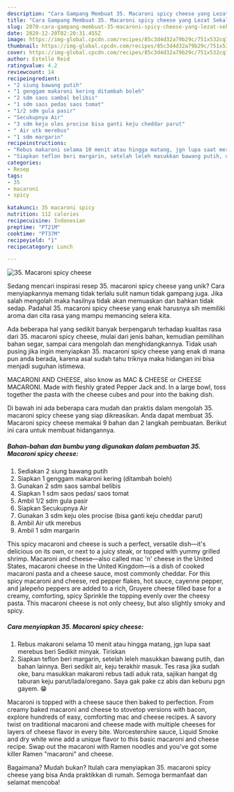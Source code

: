 ```yaml
---
description: "Cara Gampang Membuat 35. Macaroni spicy cheese yang Lezat Sekali"
title: "Cara Gampang Membuat 35. Macaroni spicy cheese yang Lezat Sekali"
slug: 2070-cara-gampang-membuat-35-macaroni-spicy-cheese-yang-lezat-sekali
date: 2020-12-20T02:20:31.455Z
image: https://img-global.cpcdn.com/recipes/85c3d4d32a79b29c/751x532cq70/35-macaroni-spicy-cheese-foto-resep-utama.jpg
thumbnail: https://img-global.cpcdn.com/recipes/85c3d4d32a79b29c/751x532cq70/35-macaroni-spicy-cheese-foto-resep-utama.jpg
cover: https://img-global.cpcdn.com/recipes/85c3d4d32a79b29c/751x532cq70/35-macaroni-spicy-cheese-foto-resep-utama.jpg
author: Estelle Reid
ratingvalue: 4.2
reviewcount: 14
recipeingredient:
- "2 siung bawang putih"
- "1 genggam makaroni kering ditambah boleh"
- "2 sdm saos sambal belibis"
- "1 sdm saos pedas saos tomat"
- "1/2 sdm gula pasir"
- "Secukupnya Air"
- "3 sdm keju oles procise bisa ganti keju cheddar parut"
- " Air utk merebus"
- "1 sdm margarin"
recipeinstructions:
- "Rebus makaroni selama 10 menit atau hingga matang, jgn lupa saat merebus beri Sedikit minyak. Tiriskan"
- "Siapkan teflon beri margarin, setelah leleh masukkan bawang putih, dan bahan lainnya. Beri sedikit air, keju terakhir masuk. Tes rasa jika sudah oke, baru masukkan makaroni rebus tadi aduk rata, sajikan hangat dg taburan keju parut/lada/oregano. Saya gak pake cz abis dan keburu pgn gayem. 😁"
categories:
- Resep
tags:
- 35
- macaroni
- spicy

katakunci: 35 macaroni spicy 
nutrition: 112 calories
recipecuisine: Indonesian
preptime: "PT21M"
cooktime: "PT37M"
recipeyield: "1"
recipecategory: Lunch

---
```



![35. Macaroni spicy cheese](https://img-global.cpcdn.com/recipes/85c3d4d32a79b29c/751x532cq70/35-macaroni-spicy-cheese-foto-resep-utama.jpg)

Sedang mencari inspirasi resep 35. macaroni spicy cheese yang unik? Cara menyiapkannya memang tidak terlalu sulit namun tidak gampang juga. Jika salah mengolah maka hasilnya tidak akan memuaskan dan bahkan tidak sedap. Padahal 35. macaroni spicy cheese yang enak harusnya sih memiliki aroma dan cita rasa yang mampu memancing selera kita.

Ada beberapa hal yang sedikit banyak berpengaruh terhadap kualitas rasa dari 35. macaroni spicy cheese, mulai dari jenis bahan, kemudian pemilihan bahan segar, sampai cara mengolah dan menghidangkannya. Tidak usah pusing jika ingin menyiapkan 35. macaroni spicy cheese yang enak di mana pun anda berada, karena asal sudah tahu triknya maka hidangan ini bisa menjadi suguhan istimewa.

MACARONI AND CHEESE, also know as MAC &amp; CHEESE or CHEESE MACARONI. Made with fleshly grated Pepper Jack and. In a large bowl, toss together the pasta with the cheese cubes and pour into the baking dish.


Di bawah ini ada beberapa cara mudah dan praktis dalam mengolah 35. macaroni spicy cheese yang siap dikreasikan. Anda dapat membuat 35. Macaroni spicy cheese memakai 9 bahan dan 2 langkah pembuatan. Berikut ini cara untuk membuat hidangannya.

<!--inarticleads1-->

##### Bahan-bahan dan bumbu yang digunakan dalam pembuatan 35. Macaroni spicy cheese:

1. Sediakan 2 siung bawang putih
1. Siapkan 1 genggam makaroni kering (ditambah boleh)
1. Gunakan 2 sdm saos sambal belibis
1. Siapkan 1 sdm saos pedas/ saos tomat
1. Ambil 1/2 sdm gula pasir
1. Siapkan Secukupnya Air
1. Gunakan 3 sdm keju oles procise (bisa ganti keju cheddar parut)
1. Ambil  Air utk merebus
1. Ambil 1 sdm margarin


This spicy macaroni and cheese is such a perfect, versatile dish—it&#39;s delicious on its own, or next to a juicy steak, or topped with yummy grilled shrimp. Macaroni and cheese—also called mac &#39;n&#39; cheese in the United States, macaroni cheese in the United Kingdom—is a dish of cooked macaroni pasta and a cheese sauce, most commonly cheddar. For this spicy macaroni and cheese, red pepper flakes, hot sauce, cayenne pepper, and jalepeño peppers are added to a rich, Gruyere cheese filled base for a creamy, comforting, spicy Sprinkle the topping evenly over the cheesy pasta. This macaroni cheese is not only cheesy, but also slightly smoky and spicy. 

<!--inarticleads2-->

##### Cara menyiapkan 35. Macaroni spicy cheese:

1. Rebus makaroni selama 10 menit atau hingga matang, jgn lupa saat merebus beri Sedikit minyak. Tiriskan
1. Siapkan teflon beri margarin, setelah leleh masukkan bawang putih, dan bahan lainnya. Beri sedikit air, keju terakhir masuk. Tes rasa jika sudah oke, baru masukkan makaroni rebus tadi aduk rata, sajikan hangat dg taburan keju parut/lada/oregano. Saya gak pake cz abis dan keburu pgn gayem. 😁


Macaroni is topped with a cheese sauce then baked to perfection. From creamy baked macaroni and cheese to stovetop versions with bacon, explore hundreds of easy, comforting mac and cheese recipes. A savory twist on traditional macaroni and cheese made with multiple cheeses for layers of cheese flavor in every bite. Worcestershire sauce, Liquid Smoke and dry white wine add a unique flavor to this basic macaroni and cheese recipe. Swap out the macaroni with Ramen noodles and you&#39;ve got some killer Ramen &#34;macaroni&#34; and cheese. 

Bagaimana? Mudah bukan? Itulah cara menyiapkan 35. macaroni spicy cheese yang bisa Anda praktikkan di rumah. Semoga bermanfaat dan selamat mencoba!
